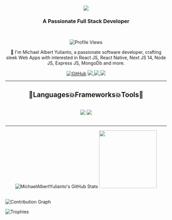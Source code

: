 <h1 align="center">
    <img src="https://readme-typing-svg.herokuapp.com/?font=Righteous&color=7e15f7&random=falsesize=35&center=true&vCenter=true&width=500&height=70&duration=2000&lines=Hi+There!+👋;+I'm+Michael+Albert+Yulianto👨🏻‍💻;" />
</h1>

<h3 align="center">A Passionate Full Stack Developer</h3>

<br/>
<div align="center">

![Profile Views](https://komarev.com/ghpvc/?username=MichaelAlbertYulianto&color=blueviolet)
</div>

<div align="center">
 
 🌱 I'm Michael Albert Yulianto, a passionate software developer, crafting sleek Web Apps with interested in React JS, React Native, Next JS 14, Node JS, Express JS, MongoDb and more.

 </div>
 
<div align="center"> 

[![GitHub](https://img.shields.io/badge/GitHub-000000?style=for-the-badge&logo=GitHub&logoColor=white)](https://github.com/MichaelAlbertYulianto)
  <a href="mailto:michaelalbertyulianto@gmail.com">
    <img src="https://img.shields.io/badge/Gmail-6C22A6?style=for-the-badge&logo=gmail&logoColor=white" />
  </a>
  <a href="https://www.instagram.com/mike_ay_/">
  <img src="https://img.shields.io/badge/Instagram-E1306C?style=for-the-badge&logo=instagram&logoColor=white"/>
  </a>
    <!-- <a href="https://www.youtube.com/@MaikiMC" target="_blank">
     <img src="https://img.shields.io/badge/YouTube-D71313?style=for-the-badge&logo=youtube&logoColor=white" />
  </a> -->
  <a href="https://www.linkedin.com/in/michael-albert-yulianto-11517024b/" >
    <img src="https://img.shields.io/badge/LinkedIn-0077B5?style=for-the-badge&logo=linkedin&logoColor=white" />
  </a>
</div>

 <hr/>
 
<h2 align="center">🚀Languages💥Frameworks💥Tools🚀</h2>
<br/>
<div align="center">
    <img src="https://skillicons.dev/icons?i=react,javascript,express,nodejs,vscode,github,tailwind,git" />
    <img src="https://skillicons.dev/icons?i=css,bootstrap,html,mongodb,nextjs,mysql,php,laravel" /><br>
</div>

<br/>
<hr/>
<div align="center">
<a>
<img src="https://github-readme-stats.vercel.app/api/top-langs/?username=MichaelAlbertYulianto&theme=tokyonight&show_icons=true&hide_border=true&layout=compact" alt="MichaelAlbertYulianto's GitHub Stats" />
<img height="180em" src="https://github-readme-stats-eight-theta.vercel.app/api?username=MichaelAlbertYulianto&show_icons=true&theme=algolia&include_all_commits=true&count_private=true"/>

</a>
<br>
</br>
</div>

![Contribution Graph](https://github-readme-activity-graph.vercel.app/graph?username=MichaelAlbertYulianto&theme=react-dark)


![Trophies](https://github-profile-trophy.vercel.app/?username=MichaelAlbertYulianto&theme=darkhub&row=1)